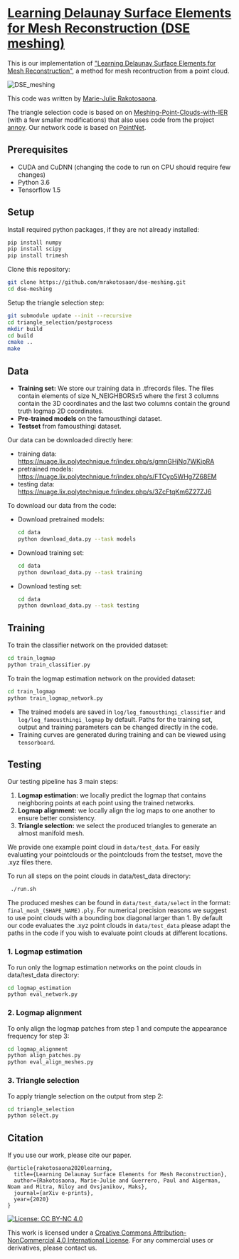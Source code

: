 # [Learning Delaunay Surface Elements for Mesh Reconstruction (DSE meshing)](http://www.lix.polytechnique.fr/Labo/Marie-Julie.RAKOTOSAONA/dse_meshing.html)
This is our implementation of ["Learning Delaunay Surface Elements for Mesh Reconstruction"](https://arxiv.org/abs/2012.01203), a method for mesh recontruction from a point cloud.


![DSE_meshing](img/dse_meshing_teaser.png "DSE meshing")


This code was written by [Marie-Julie Rakotosaona](http://www.lix.polytechnique.fr/Labo/Marie-Julie.RAKOTOSAONA/).

The triangle selection code is based on  on [Meshing-Point-Clouds-with-IER](https://github.com/Colin97/Point2Mesh) (with a few smaller modifications) that also uses code from the project [annoy](https://github.com/spotify/annoy). Our network code is based on [PointNet](https://github.com/charlesq34/pointnet).

## Prerequisites
* CUDA and CuDNN (changing the code to run on CPU should require few changes)
* Python 3.6
* Tensorflow 1.5

## Setup
Install required python packages, if they are not already installed:
``` bash
pip install numpy
pip install scipy
pip install trimesh
```


Clone this repository:
``` bash
git clone https://github.com/mrakotosaon/dse-meshing.git
cd dse-meshing
```

Setup the triangle selection step:
``` bash
git submodule update --init --recursive
cd triangle_selection/postprocess
mkdir build
cd build
cmake ..
make
```



 ## Data


- **Training set:** We store our training data in .tfrecords files. The files contain elements of size N_NEIGHBORSx5 where the first 3 columns contain the 3D coordinates and the last two columns contain the ground truth logmap 2D coordinates.
- **Pre-trained models** on the famousthingi dataset.
- **Testset** from famousthingi dataset.


Our data can be downloaded directly here:
- training data: https://nuage.lix.polytechnique.fr/index.php/s/gmnGHjNq7WKipRA
- pretrained models: https://nuage.lix.polytechnique.fr/index.php/s/FTCyp5WHg7Z68EM
- testing data: https://nuage.lix.polytechnique.fr/index.php/s/3ZcFtqKm6Z27ZJ6

To download our data from the code:
- Download pretrained models:
  ``` bash
  cd data
  python download_data.py --task models
  ```

- Download training set:
  ``` bash
  cd data
  python download_data.py --task training
  ```

- Download testing set:
  ``` bash
  cd data
  python download_data.py --task testing
  ```

## Training
To train the classifier network on the provided dataset:
``` bash
cd train_logmap
python train_classifier.py
```

To train the logmap estimation network on the provided dataset:
``` bash
cd train_logmap
python train_logmap_network.py
```

- The trained models are saved in `log/log_famousthingi_classifier` and `log/log_famousthingi_logmap` by default. Paths for the training set, output and training parameters can be changed directly in the code.
- Training curves are generated during training and can be viewed using `tensorboard`.



## Testing
Our testing pipeline has 3 main steps:
1.  **Logmap estimation:** we locally predict the logmap that contains neighboring points at each point using the trained networks.
2. **Logmap alignment:** we locally align the log maps to one another to ensure better consistency.
3. **Triangle selection:** we select the produced triangles to generate an almost manifold mesh.

We provide one example point cloud in `data/test_data`. For easily evaluating your pointclouds or the pointclouds from the testset, move the .xyz files there.

To run all steps on the point clouds in data/test_data directory:
``` bash
 ./run.sh
```
The produced meshes can be found in `data/test_data/select` in the format: `final_mesh_(SHAPE_NAME).ply`. For numerical precision reasons we suggest to use point clouds with a bounding box diagonal larger than 1. By default our code evaluates the .xyz point clouds in `data/test_data` please adapt the paths in the code if you wish to evaluate  point clouds at different locations.
### 1. Logmap estimation

To run only the logmap estimation networks on the point clouds in data/test_data directory:
``` bash
cd logmap_estimation
python eval_network.py
```

### 2. Logmap alignment

To only align the logmap patches from step 1 and compute the appearance frequency for step 3:
``` bash
cd logmap_alignment
python align_patches.py
python eval_align_meshes.py
```

### 3. Triangle selection

To apply triangle selection on the output from step 2:
``` bash
cd triangle_selection
python select.py
```


## Citation
If you use our work, please cite our paper.
```
@article{rakotosaona2020learning,
  title={Learning Delaunay Surface Elements for Mesh Reconstruction},
  author={Rakotosaona, Marie-Julie and Guerrero, Paul and Aigerman, Noam and Mitra, Niloy and Ovsjanikov, Maks},
  journal={arXiv e-prints},
  year={2020}
}
```

[![License: CC BY-NC 4.0](https://img.shields.io/badge/License-CC%20BY--NC%204.0-lightgrey.svg)](https://creativecommons.org/licenses/by-nc/4.0/)

This work is licensed under a [Creative Commons Attribution-NonCommercial 4.0 International License](http://creativecommons.org/licenses/by-nc/4.0/). For any commercial uses or derivatives, please contact us.
